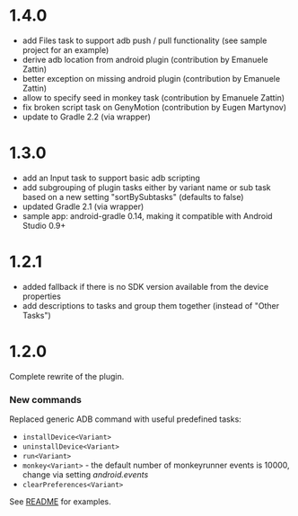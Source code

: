 # 1.4.0

- add Files task to support adb push / pull functionality (see sample project for an example)
- derive adb location from android plugin (contribution by Emanuele Zattin)
- better exception on missing android plugin (contribution by Emanuele Zattin)
- allow to specify seed in monkey task (contribution by Emanuele Zattin)
- fix broken script task on GenyMotion (contribution by Eugen Martynov) 
- update to Gradle 2.2 (via wrapper)

# 1.3.0

- add an Input task to support basic adb scripting
- add subgrouping of plugin tasks either by variant name or sub task based on a new setting "sortBySubtasks" (defaults to false)
- updated Gradle 2.1 (via wrapper)
- sample app: android-gradle 0.14, making it compatible with Android Studio 0.9+

# 1.2.1

- added fallback if there is no SDK version available from the device properties
- add descriptions to tasks and group them together (instead of "Other Tasks")

# 1.2.0

Complete rewrite of the plugin.

### New commands

Replaced generic ADB command with useful predefined tasks:
- `installDevice<Variant>`
- `uninstallDevice<Variant>`
- `run<Variant>`
- `monkey<Variant>` - the default number of monkeyrunner events is 10000, change via setting _android.events_
- `clearPreferences<Variant>`

See [README](https://github.com/novoda/gradle-android-command-plugin/blob/master/README.md) for examples.
